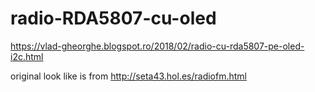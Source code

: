 # radio-RDA5807-cu-oled

https://vlad-gheorghe.blogspot.ro/2018/02/radio-cu-rda5807-pe-oled-i2c.html

original look like is from http://seta43.hol.es/radiofm.html

